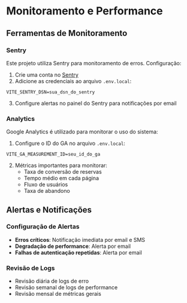 # Monitoramento e Performance

## Ferramentas de Monitoramento

### Sentry

Este projeto utiliza Sentry para monitoramento de erros. Configuração:

1. Crie uma conta no [Sentry](https://sentry.io)
2. Adicione as credenciais ao arquivo `.env.local`:
```
VITE_SENTRY_DSN=sua_dsn_do_sentry
```

3. Configure alertas no painel do Sentry para notificações por email

### Analytics

Google Analytics é utilizado para monitorar o uso do sistema:

1. Configure o ID do GA no arquivo `.env.local`:
```
VITE_GA_MEASUREMENT_ID=seu_id_do_ga
```

2. Métricas importantes para monitorar:
   - Taxa de conversão de reservas
   - Tempo médio em cada página
   - Fluxo de usuários
   - Taxa de abandono

## Alertas e Notificações

### Configuração de Alertas

- **Erros críticos**: Notificação imediata por email e SMS
- **Degradação de performance**: Alerta por email
- **Falhas de autenticação repetidas**: Alerta por email

### Revisão de Logs

- Revisão diária de logs de erro
- Revisão semanal de logs de performance
- Revisão mensal de métricas gerais 